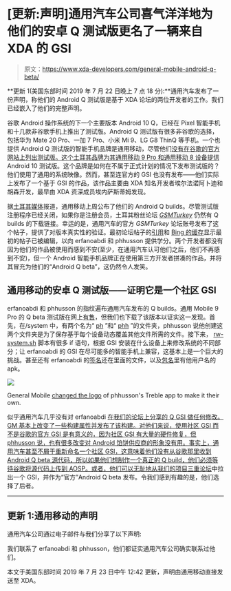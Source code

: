# [更新:声明]通用汽车公司喜气洋洋地为他们的安卓 Q 测试版更名了一辆来自 XDA 的 GSI

> 原文：<https://www.xda-developers.com/general-mobile-android-q-beta/>

**更新 1(美国东部时间 2019 年 7 月 22 日晚上 7 点 18 分):**通用汽车发布了一份声明，称他们的 Android Q 测试版是基于 XDA 论坛的两位开发者的工作。我们已经嵌入了他们的完整声明。

谷歌 Android 操作系统的下一个主要版本 Android 10 Q，已经在 Pixel 智能手机和十几款非谷歌手机上推出了测试版。Android Q 测试版有很多非谷歌的选择，包括华为 Mate 20 Pro、一加 7 Pro、小米 Mi 9、LG G8 ThinQ 等手机。一个也提供 Android Q 测试版的智能手机品牌是通用移动，尽管他们[没有在谷歌的官方网站上列出测试版。这个土耳其品牌](https://developer.android.com/preview/devices/index.html)[为其通用移动 9 Pro 和通用移动 8 设备提供](https://www.generalmobile.com/tr/destek/android-q/beta)Android 10 测试版。这个品牌是如何在不属于正式计划的情况下发布测试版的？他们使用了通用的系统映像。然而，甚至连官方的 GSI 也没有发布——他们实际上发布了一个基于 GSI 的作品，该作品主要由 XDA 知名开发者埃尔法诺阿卜迪和胡森开发，最早由 XDA 资深成员埃内萨斯蒂姆发现。

据[土耳其媒体](http://www.hurriyet.com.tr/teknoloji/general-mobile-telefonlara-android-q-beta-guncellemesi-geldi-41271496)报道，通用移动上周公布了他们的 Android Q builds。尽管测试版注册程序已经关闭，如果你是注册会员，土耳其粉丝论坛 [*GSMTurkey*](https://gsmturkey.net/threads/general-mobile-android-q-beta-v1-0.8657/) 仍然有 Q builds 的下载链接。幸运的是，通用汽车的官方 *GSMTurkey* 论坛账号发布了这个帖子，提供了对版本真实性的验证。最初论坛帖子的[引用](https://gsmturkey.net/threads/general-mobile-android-q-beta-v1-0.8657/#post-89157)和 [Bing 的缓存](http://cc.bingj.com/cache.aspx?q=https%3A%2F%2Fgsmturkey.net%2Fthreads%2Fgeneral-mobile-android-q-beta-v1-0.8657%2F&d=1821345320935&mkt=tr-TR&setlang=tr-TR&w=nxGf_OgJRK96VYkZTSipoR4eThJOAblN)显示最初的帖子已被编辑，以向 erfanoabdi 和 phhusson 提供学分。两个开发者都没有因为他们的作品被使用而感到不安(至少，在通用汽车认可他们之后，他们不再感到不安)，但一个 Android 智能手机品牌正在使用第三方开发者拼凑的作品，并将其冒充为他们的“Android Q beta”，这仍然令人发笑。

## 通用移动的安卓 Q 测试版——证明它是一个社区 GSI

erfanoabdi 和 phhusson 的指纹遍布通用汽车发布的 Q builds。通用 Mobile 9 Pro 的 Q beta 测试版在网上[有售](https://github.com/AndroidDumps/gm_gm9pro_dump/tree/GM9PRO-user-10-QGM5.190530.015-5642755-release-keys/)，但我们也下载了该版本以证实这一发现。首先，在/system 中，有两个名为“ [ph](https://github.com/AndroidDumps/gm_gm9pro_dump/tree/GM9PRO-user-10-QGM5.190530.015-5642755-release-keys/system/system/ph) ”和“ [phh](https://github.com/AndroidDumps/gm_gm9pro_dump/tree/GM9PRO-user-10-QGM5.190530.015-5642755-release-keys/system/system/phh) ”的文件夹，phhusson 说他创建这两个文件夹是为了保存基于每个设备动态覆盖其他文件所需的文件。接下来， [rw-system.sh](https://github.com/AndroidDumps/gm_gm9pro_dump/blob/GM9PRO-user-10-QGM5.190530.015-5642755-release-keys/system/system/bin/rw-system.sh) 脚本有很多 if 语句，根据 GSI 安装在什么设备上来修改系统的不同部分；让 erfanoabdi 的 GSI 在尽可能多的智能手机上兼容，这基本上是一个巨大的挑战。甚至还有 erfanoabdi 的[签名](https://github.com/AndroidDumps/gm_gm9pro_dump/blob/GM9PRO-user-10-QGM5.190530.015-5642755-release-keys/system/system/etc/init/Pstuffs.rc#L1)还在里面的文件，以及[包名](https://github.com/AndroidDumps/gm_gm9pro_dump/blob/GM9PRO-user-10-QGM5.190530.015-5642755-release-keys/system/system/product/overlay/pixelrecents.apk)里有他用户名的 apk。

 <picture>![](img/ff9f338f6866523a3da48befa1a961eb.png)</picture> 

General Mobile [changed the logo](https://twitter.com/Khode_Erfan/status/1152221901860876288) of phhusson's Treble app to make it their own.

似乎通用汽车几乎没有对 erfanoabdi [在我们的论坛上分享的 Q GSI 做任何修改。GM 基本上改变了一些构建属性并发布了该构建。对他们来说，使用社区 GSI 而不是谷歌的官方 GSI 是有意义的，因为社区 GSI 有大量的硬件修复，但 phhusson 说，也有很多改变对 Android 馅饼供应商的形象没有用。事实上，通用汽车甚至不屑于重新命名一个社区 GSI，这意味着他们没有从谷歌那里收到 Android Q beta 源代码，所以如果他们想制作一个真正的 Q build，他们必须等待谷歌将源代码上传到 AOSP。或者，他们可以无耻地从我们的](https://forum.xda-developers.com/project-treble/trebleenabled-device-development/rom-android-p-developer-preview-t3816659)[项目三重论坛](https://forum.xda-developers.com/project-treble)中拉出一个 GSI，并作为“官方”Android Q beta 发布。令我们感到有趣的是，他们选择了后者。

* * *

## 更新 1:通用移动的声明

通用汽车公司通过电子邮件与我们分享了以下声明:

我们联系了 erfanoabdi 和 phhusson，他们都证实通用汽车公司确实联系过他们。

本文于美国东部时间 2019 年 7 月 23 日中午 12:42 更新，声明由通用移动直接发送至 XDA。